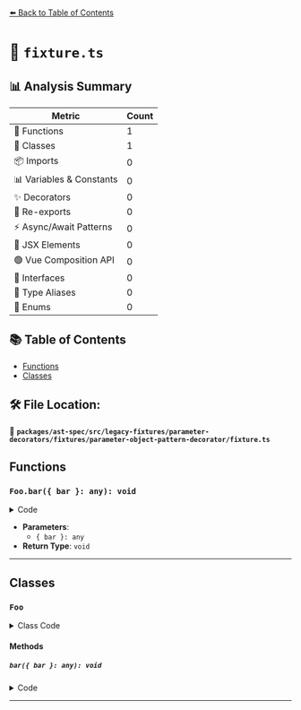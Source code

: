 [⬅️ Back to Table of Contents](../../../../../../../index.md)

# 📄 `fixture.ts`

## 📊 Analysis Summary

| Metric | Count |
|--------|-------|
| 🔧 Functions | 1 |
| 🧱 Classes | 1 |
| 📦 Imports | 0 |
| 📊 Variables & Constants | 0 |
| ✨ Decorators | 0 |
| 🔄 Re-exports | 0 |
| ⚡ Async/Await Patterns | 0 |
| 💠 JSX Elements | 0 |
| 🟢 Vue Composition API | 0 |
| 📐 Interfaces | 0 |
| 📑 Type Aliases | 0 |
| 🎯 Enums | 0 |

## 📚 Table of Contents

- [Functions](#functions)
- [Classes](#classes)

## 🛠️ File Location:
📂 **`packages/ast-spec/src/legacy-fixtures/parameter-decorators/fixtures/parameter-object-pattern-decorator/fixture.ts`**

## Functions

### `Foo.bar({ bar }: any): void`

<details><summary>Code</summary>

```ts
bar(@special(true) { bar }: any) {}
```
</details>

- **Parameters**:
  - `{ bar }: any`
- **Return Type**: `void`

---

## Classes

### `Foo`

<details><summary>Class Code</summary>

```ts
class Foo {
  bar(@special(true) { bar }: any) {}
}
```
</details>

#### Methods

##### `bar({ bar }: any): void`

<details><summary>Code</summary>

```ts
bar(@special(true) { bar }: any) {}
```
</details>


---